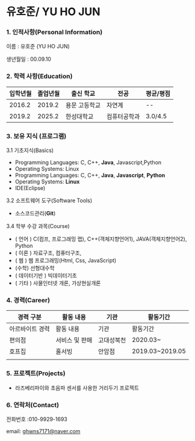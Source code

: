# **유호준/ YU HO JUN**

### 1. 인적사항(Personal Information)

이름 : 유호준  (YU HO JUN)

생년월일 : 00.09.10

### 2. 학력 사항(Education)

| 입학년월 | 졸업년월 | 출신 학교     | 전공         | 평균/평점 |
| -------- | -------- | ------------- | ------------ | --------- |
| 2016.2   | 2019.2   | 용문 고등학교 | 자연계       | --        |
| 2019.2   | 2025.2   | 한성대학교    | 컴퓨터공학과 | 3.0/4.5   |

### 3. 보유 지식 (프로그램)

3.1 기초지식(Basics)

- Programming Languages: C, C++, **Java**, Javascript,Python
- Operating Systems: Linux
- Programming Languages: C, C++, **Java**, **Javascript**, **Python**
- Operating Systems: **Linux**
- IDE(Eclipse)

3.2 소프트웨어 도구(Software Tools)

- 소스코드관리(**Git**)

3.4 학부 수강 과목(Course)

- ( 언어 ) C(컴프, 프로그래밍 랩), C++(객체지향언어1), JAVA(객체지향언어2), Python
- ( 이론 ) 자료구조, 컴퓨터구조,
- ( 웹 ) 웹 프로그래밍(Html, Css, JavaScript)
- (수학) 선형대수학
- ( 데이터기반 ) 빅데이터기초
- ( 기타 ) 사물인터넷 개론, 가상현실개론

### 4. 경력(Career)

| 경력 구분       | 활동 내용      | 기관       | 활동기간        |
| --------------- | -------------- | ---------- | --------------- |
| 아르바이트 경력 | 활동 내용      | 기관       | 활동기간        |
| 편의점          | 서비스 및 판매 | 고대성북천 | 2020.03~        |
| 호프집          | 홀서빙         | 안암점     | 2019.03~2019.05 |
|                 |                |            |                 |

### 5. 프로젝트(Projects)

- 라즈베리파이와 초음파 센서를 사용한 거리두기 프로젝트

### 6. 연락처(Contact)

전화번호 :010-9929-1693

email: ghwns7171@naver.com